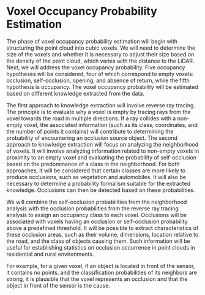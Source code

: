 # Voxel Occupancy Probability Estimation

The phase of voxel occupancy probability estimation will begin with structuring the point cloud into cubic voxels. We will need to determine the size of the voxels and whether it is necessary to adjust their size based on the density of the point cloud, which varies with the distance to the LiDAR. Next, we will address the voxel occupancy probability. Five occupancy hypotheses will be considered, four of which correspond to empty voxels: occlusion, self-occlusion, opening, and absence of return, while the fifth hypothesis is occupancy. The voxel occupancy probability will be estimated based on different knowledge extracted from the data.

The first approach to knowledge extraction will involve reverse ray tracing. The principle is to evaluate why a voxel is empty by tracing rays from the voxel towards the road in multiple directions. If a ray collides with a non-empty voxel, the associated information (such as its class, coordinates, and the number of points it contains) will contribute to determining the probability of encountering an occlusion source object. The second approach to knowledge extraction will focus on analyzing the neighborhood of voxels. It will involve analyzing information related to non-empty voxels in proximity to an empty voxel and evaluating the probability of self-occlusion based on the predominance of a class in the neighborhood. For both approaches, it will be considered that certain classes are more likely to produce occlusions, such as vegetation and automobiles. It will also be necessary to determine a probability formalism suitable for the extracted knowledge. Occlusions can then be detected based on these probabilities.

We will combine the self-occlusion probabilities from the neighborhood analysis with the occlusion probabilities from the reverse ray tracing analysis to assign an occupancy class to each voxel. Occlusions will be associated with voxels having an occlusion or self-occlusion probability above a predefined threshold. It will be possible to extract characteristics of these occlusion areas, such as their volume, dimensions, location relative to the road, and the class of objects causing them. Such information will be useful for establishing statistics on occlusion occurrence in point clouds in residential and rural environments.

For example, for a given voxel, if an object is located in front of the sensor, it contains no points, and the classification probabilities of its neighbors are strong, it is plausible that the voxel represents an occlusion and that the object in front of the sensor is the cause.


